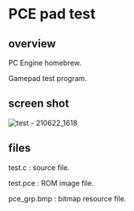 # PCE pad test

## overview

PC Engine homebrew.

Gamepad test program.

## screen shot

![test - 210622_1618](https://user-images.githubusercontent.com/5597377/122889060-6c859a80-d37d-11eb-9dff-c0f69c2fcc89.png)

## files

test.c : source file.

test.pce : ROM image file.

pce_grp.bmp : bitmap resource file.
